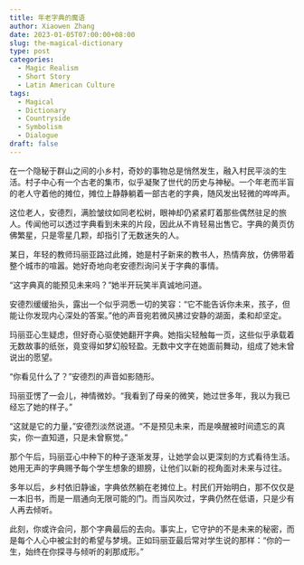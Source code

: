 ```yaml
---
title: 年老字典的魔语
author: Xiaowen Zhang
date: 2023-01-05T07:00:00+08:00
slug: the-magical-dictionary
type: post
categories:
  - Magic Realism
  - Short Story
  - Latin American Culture
tags:
  - Magical
  - Dictionary
  - Countryside
  - Symbolism
  - Dialogue
draft: false
---
```


在一个隐秘于群山之间的小乡村，奇妙的事物总是悄然发生，融入村民平淡的生活。村子中心有一个古老的集市，似乎凝聚了世代的历史与神秘。一个年老而半盲的老人守着他的摊位，摊位上静静躺着一部古老的字典，随风发出轻微的哗哗声。

这位老人，安德烈，满脸皱纹如同老松树，眼神却仍紧紧盯着那些偶然驻足的旅人。传闻他可以透过字典看到未来的片段，因此从不肯轻易出售它。字典的黄页仿佛繁星，只是零星几颗，却指引了无数迷失的人。

某日，年轻的教师玛丽亚路过此摊，她是村子新来的教书人，热情奔放，仿佛带着整个城市的喧嚣。她好奇地向老安德烈询问关于字典的事情。

“这字典真的能预见未来吗？”她半开玩笑半真诚地问道。

安德烈缓缓抬头，露出一个似乎洞悉一切的笑容：“它不能告诉你未来，孩子，但能让你发现内心深处的答案。”他的声音宛若微风拂过安静的湖面，柔和却坚定。

玛丽亚心生疑虑，但好奇心驱使她翻开字典。她指尖轻触每一页，这些似乎承载着无数故事的纸张，竟变得如梦幻般轻盈。无数中文字在她面前舞动，组成了她未曾说出的愿望。

“你看见什么了？”安德烈的声音如影随形。

玛丽亚愣了一会儿，神情微妙。“我看到了母亲的微笑，她过世多年，我以为我已经忘了她的样子。”

“这就是它的力量，”安德烈淡然说道。“不是预见未来，而是唤醒被时间遗忘的真实，你一直知道，只是未曾察觉。”

那个午后，玛丽亚心中种下的种子逐渐发芽，让她学会以更深刻的方式看待生活。她用无声的字典赐予每个学生想象的翅膀，让他们以新的视角面对未来与过往。

多年以后，乡村依旧静谧，字典依然躺在老摊位上。村民们开始明白，那不仅仅是一本旧书，而是一扇通向无限可能的门。而当风吹过，字典仍然在低语，只是少有人再去倾听。

此刻，你或许会问，那个字典最后的去向。事实上，它守护的不是未来的秘密，而是每个人心中被尘封的希望与梦境。正如玛丽亚最后常对学生说的那样：“你的一生，始终在你探寻与倾听的刹那成形。”